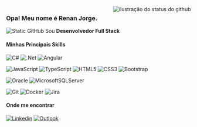 <img align='right' src="https://github-readme-stats.vercel.app/api/top-langs?username=renanjorge&show_icons=true&title_color=783c00&text_color=af552e&icon_color=783c00&bg_color=f8efd4&locale=pt-br&layout=compact" alt="ilustração do status do github">

### Opa! Meu nome é Renan Jorge.
<img src="https://img.shields.io/static/v1?label=Overview&message=renanjorge&color=f8efd4&style=for-the-badge&logo=GitHub" alt="Static GitHub">
Sou <b>Desenvolvedor Full Stack</b>

#### Minhas Principais Skills

![C#](https://img.shields.io/badge/c%23-%23239120.svg?style=for-the-badge&logo=csharp&logoColor=white)
![.Net](https://img.shields.io/badge/.NET-5C2D91?style=for-the-badge&logo=.net&logoColor=white)
![Angular](https://img.shields.io/badge/angular-%23DD0031.svg?style=for-the-badge&logo=angular&logoColor=white)

![JavaScript](https://img.shields.io/badge/javascript-%23323330.svg?style=for-the-badge&logo=javascript&logoColor=%23F7DF1E)
![TypeScript](https://img.shields.io/badge/typescript-%23007ACC.svg?style=for-the-badge&logo=typescript&logoColor=white)
![HTML5](https://img.shields.io/badge/html5-%23E34F26.svg?style=for-the-badge&logo=html5&logoColor=white)
![CSS3](https://img.shields.io/badge/css3-%231572B6.svg?style=for-the-badge&logo=css3&logoColor=white)
![Bootstrap](https://img.shields.io/badge/bootstrap-%238511FA.svg?style=for-the-badge&logo=bootstrap&logoColor=white)

![Oracle](https://img.shields.io/badge/Oracle-F80000?style=for-the-badge&logo=oracle&logoColor=white)
![MicrosoftSQLServer](https://img.shields.io/badge/Microsoft%20SQL%20Server-CC2927?style=for-the-badge&logo=microsoft%20sql%20server&logoColor=white)

![Git](https://img.shields.io/badge/git-%23F05033.svg?style=for-the-badge&logo=git&logoColor=white)
![Docker](https://img.shields.io/badge/docker-%230db7ed.svg?style=for-the-badge&logo=docker&logoColor=white)
![Jira](https://img.shields.io/badge/jira-%230A0FFF.svg?style=for-the-badge&logo=jira&logoColor=white)

#### Onde me encontrar

[![Linkedin](https://img.shields.io/badge/Renan%20Jorge-%230077B5.svg?style=for-the-badge&logo=linkedin&logoColor=white)](https://www.linkedin.com/in/renan-jorge/) 
[![Outlook](https://img.shields.io/badge/renan.jorge@outlook.com-0078D4?style=for-the-badge&logo=microsoft-outlook&logoColor=white)](mailto:renan.jorge@outlook.com)
